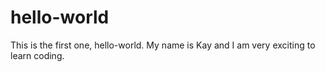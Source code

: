 # hello-world
This is the first one, hello-world.
My name is Kay and I am very exciting to learn coding.
